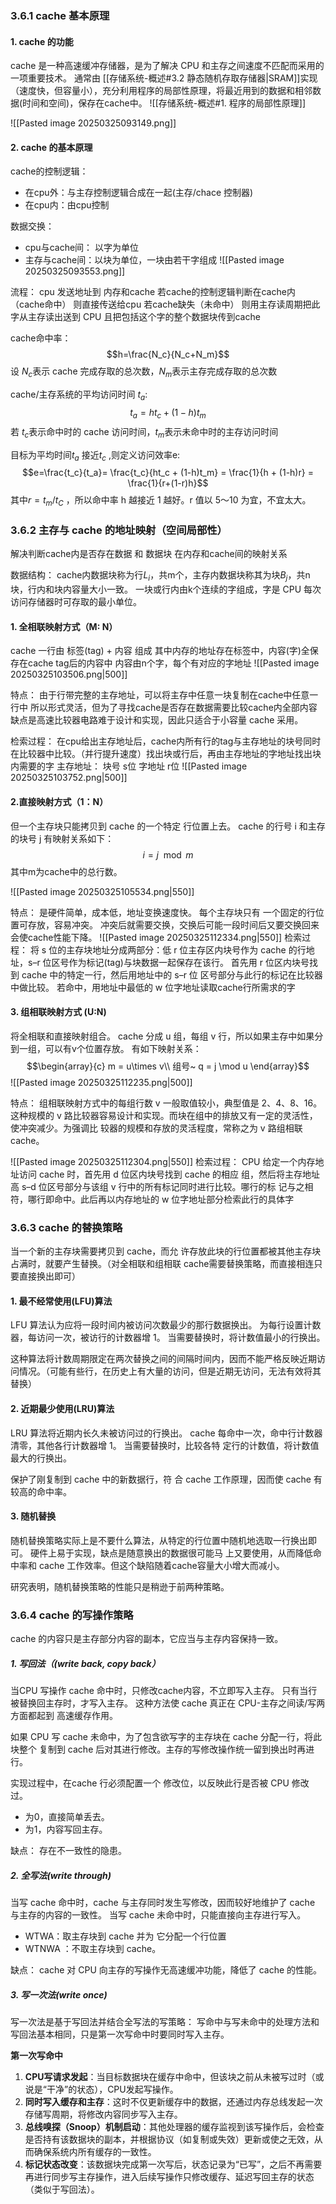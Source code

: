 ### 3.6.1 cache 基本原理
#### 1. cache 的功能
cache 是一种高速缓冲存储器，是为了解决 CPU 和主存之间速度不匹配而采用的一项重要技术。
通常由 [[存储系统-概述#3.2 静态随机存取存储器|SRAM]]实现（速度快，但容量小），充分利用程序的局部性原理，将最近用到的数据和相邻数据(时间和空间)，保存在cache中。
![[存储系统-概述#1. 程序的局部性原理]]

![[Pasted image 20250325093149.png]]

#### 2. cache 的基本原理
cache的控制逻辑：
- 在cpu外：与主存控制逻辑合成在一起(主存/chace 控制器)
- 在cpu内：由cpu控制

数据交换：
- cpu与cache间： 以字为单位
- 主存与cache间：以块为单位，一块由若干字组成
![[Pasted image 20250325093553.png]]

流程：
cpu 发送地址到 内存和cache
若cache的控制逻辑判断在cache内（cache命中）
	则直接传送给cpu
若cache缺失（未命中）
	则用主存读周期把此字从主存读出送到 CPU
	且把包括这个字的整个数据块传到cache

cache命中率：
$$h=\frac{N_c}{N_c+N_m}$$
设 $N_c$表示 cache 完成存取的总次数，$N_m$表示主存完成存取的总次数

cache/主存系统的平均访问时间 $t_a$:
	$$t_a= ht_c + (1-h)t_m$$
若 $t_c$表示命中时的 cache 访问时间，$t_m$表示未命中时的主存访问时间

目标为平均时间$t_a$ 接近$t_c$ ,则定义访问效率e:
$$e=\frac{t_c}{t_a}= \frac{t_c}{ht_c + (1-h)t_m} = \frac{1}{h + (1-h)r} = \frac{1}{r+(1-r)h}$$
其中$r =t_m/t_C$ ，所以命中率 h 越接近 1 越好。r 值以 5～10 为宜，不宜太大。


### 3.6.2 主存与 cache 的地址映射（空间局部性）
解决判断cache内是否存在数据 和 数据块 在内存和cache间的映射关系

数据结构：
cache内数据块称为行$L_i$，共m个，主存内数据块称其为块$B_j$，共n块，行内和块内容量大小一致。
一块或行内由k个连续的字组成，字是 CPU 每次访问存储器时可存取的最小单位。

#### 1. 全相联映射方式（M: N）
cache 一行由 标签(tag) + 内容 组成
其中内存的地址存在标签中，内容(字)全保存在cache tag后的内容中
内容由n个字，每个有对应的字地址
![[Pasted image 20250325103506.png|500]]

特点：
	由于行带完整的主存地址，可以将主存中任意一块复制在cache中任意一行中
	所以形式灵活，但为了寻找cache是否存在数据需要比较cache内全部内容
	缺点是高速比较器电路难于设计和实现，因此只适合于小容量 cache 采用。

检索过程：
	在cpu给出主存地址后，cache内所有行的tag与主存地址的块号同时在比较器中比较。（并行提升速度）找出块或行后，再由主存地址的字地址找出块内需要的字
	主存地址：
		块号 s位
		字地址 r位
![[Pasted image 20250325103752.png|500]]

#### 2.直接映射方式（1：N）
但一个主存块只能拷贝到 cache 的一个特定 行位置上去。
cache 的行号 i 和主存的块号 j 有映射关系如下：
$$i = j\mod{m}$$
其中m为cache中的总行数。

![[Pasted image 20250325105534.png|550]]

特点：
	是硬件简单，成本低，地址变换速度快。
	每个主存块只有 一个固定的行位置可存放，容易冲突。
	冲突后就需要交换，交换后可能一段时间后又要交换回来
	会使cache性能下降。
![[Pasted image 20250325112334.png|550]]
检索过程：
	将 s 位的主存块地址分成两部分：低 r 位主存区内块号作为 cache 的行地址，s–r 位区号作为标记(tag)与块数据一起保存在该行。
	首先用 r 位区内块号找到 cache 中的特定一行，然后用地址中的 s–r 位 区号部分与此行的标记在比较器中做比较。
	若命中，用地址中最低的 w 位字地址读取cache行所需求的字

#### 3. 组相联映射方式 (U:N)
将全相联和直接映射组合。
cache 分成 u 组，每组 v 行，所以如果主存中如果分到一组，可以有v个位置存放。
有如下映射关系：
$$\begin{array}{c} m = u\times v\\
组号~ q = j \mod u
\end{array}$$
![[Pasted image 20250325112235.png|500]]

特点：
	组相联映射方式中的每组行数 v 一般取值较小，典型值是 2、4、8、16。这种规模的 v 路比较器容易设计和实现。而块在组中的排放又有一定的灵活性，使冲突减少。为强调比 较器的规模和存放的灵活程度，常称之为 v 路组相联 cache。

![[Pasted image 20250325112304.png|550]]
检索过程：
	CPU 给定一个内存地址访问 cache 时，首先用 d 位区内块号找到 cache 的相应 组，然后将主存地址高 s–d 位区号部分与该组 v 行中的所有标记同时进行比较。哪行的标 记与之相符，哪行即命中。此后再以内存地址的 w 位字地址部分检索此行的具体字


### 3.6.3 cache 的替换策略
当一个新的主存块需要拷贝到 cache，而允 许存放此块的行位置都被其他主存块占满时，就要产生替换。（对全相联和组相联 cache需要替换策略，而直接相连只要直接换出即可）
#### 1. 最不经常使用(LFU)算法
LFU 算法认为应将一段时间内被访问次数最少的那行数据换出。
为每行设置计数器，每访问一次，被访行的计数器增 1。
当需要替换时，将计数值最小的行换出。

这种算法将计数周期限定在两次替换之间的间隔时间内，因而不能严格反映近期访问情况。（可能有些行，在历史上有大量的访问，但是近期无访问，无法有效将其替换）

#### 2. 近期最少使用(LRU)算法
LRU 算法将近期内长久未被访问过的行换出。
cache 每命中一次，命中行计数器清零，其他各行计数器增 1。
当需要替换时，比较各特 定行的计数值，将计数值最大的行换出。

保护了刚复制到 cache 中的新数据行，符 合 cache 工作原理，因而使 cache 有较高的命中率。

#### 3. 随机替换 
随机替换策略实际上是不要什么算法，从特定的行位置中随机地选取一行换出即可。
硬件上易于实现，缺点是随意换出的数据很可能马 上又要使用，从而降低命中率和 cache 工作效率。但这个缺陷随着cache容量大小增大而减小。

研究表明，随机替换策略的性能只是稍逊于前两种策略。




### 3.6.4 cache 的写操作策略
cache 的内容只是主存部分内容的副本，它应当与主存内容保持一致。
##### 1. 写回法（(write back, copy back）
当CPU 写操作 cache 命中时，只修改cache内容，不立即写入主存。
只有当行被替换回主存时，才写入主存。
这种方法使 cache 真正在 CPU-主存之间读/写两方面都起到 高速缓存作用。

如果 CPU 写 cache 未命中，为了包含欲写字的主存块在 cache 分配一行，将此块整个 复制到 cache 后对其进行修改。主存的写修改操作统一留到换出时再进行。

实现过程中，在cache 行必须配置一个 修改位，以反映此行是否被 CPU 修改过。
- 为0，直接简单丢去。
- 为1，内容写回主存。

缺点：
	存在不一致性的隐患。
##### 2. 全写法(write through)
当写 cache 命中时，cache 与主存同时发生写修改，因而较好地维护了 cache 与主存的内容的一致性。
当写 cache 未命中时，只能直接向主存进行写入。
- WTWA：取主存块到 cache 并为 它分配一个行位置
- WTNWA ：不取主存块到 cache。

缺点：
	cache 对 CPU 向主存的写操作无高速缓冲功能，降低了 cache 的性能。
##### 3. 写一次法(write once)
写一次法是基于写回法并结合全写法的写策略：
写命中与写未命中的处理方法和写回法基本相同，只是第一次写命中时要同时写入主存。

**第一次写命中**
1. **CPU写请求发起**：当目标数据块在缓存中命中，但该块之前从未被写过时（或说是“干净”的状态），CPU发起写操作。
2. **同时写入缓存和主存**：这时不仅更新缓存中的数据，还通过内存总线发起一次存储写周期，将修改内容同步写入主存。
3. **总线嗅探（Snoop）机制启动**：其他处理器的缓存监视到该写操作后，会检查是否持有该数据块的副本，并根据协议（如复制或失效）更新或使之无效，从而确保系统内所有缓存的一致性。
4. **标记状态改变**：该数据块完成第一次写后，状态记录为“已写”，之后不再需要再进行同步写主存操作，进入后续写操作只修改缓存、延迟写回主存的状态（类似于写回法）。
